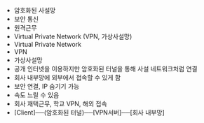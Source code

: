 - 암호화된 사설망
- 보안 통신
- 원격근무
- Virtual Private Network (VPN, 가상사설망)
- Virtual Private Network
- VPN
- 가상사설망
- 공개 인터넷을 이용하지만 암호화된 터널을 통해 사설 네트워크처럼 연결
- 회사 내부망에 외부에서 접속할 수 있게 함
- 보안 연결, IP 숨기기 가능
- 속도 느릴 수 있음
- 회사 재택근무, 학교 VPN, 해외 접속
- [Client]──(암호화된 터널)──[VPN서버]──[회사 내부망]